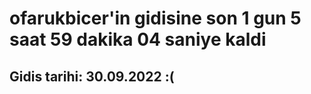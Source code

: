 # ofarukbicer'in gidisine son 1 gun 5 saat 59 dakika 04 saniye kaldi

## Gidis tarihi: 30.09.2022 :(